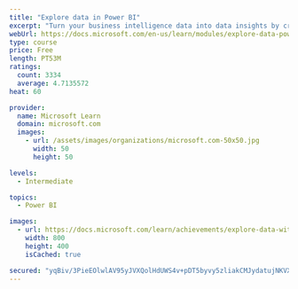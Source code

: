 ```yaml
---
title: "Explore data in Power BI"
excerpt: "Turn your business intelligence data into data insights by creating and configuring Power BI dashboards."
webUrl: https://docs.microsoft.com/en-us/learn/modules/explore-data-power-bi/
type: course
price: Free
length: PT53M
ratings:
  count: 3334
  average: 4.7135572
heat: 60

provider:
  name: Microsoft Learn
  domain: microsoft.com
  images:
    - url: /assets/images/organizations/microsoft.com-50x50.jpg
      width: 50
      height: 50

levels:
  - Intermediate

topics:
  - Power BI

images:
  - url: https://docs.microsoft.com/learn/achievements/explore-data-with-power-bi-desktop-social.png
    width: 800
    height: 400
    isCached: true

secured: "yqBiv/3PieEOlwlAV95yJVXQolHdUWS4v+pDT5byvy5zliakCMJydatujNKVXbcRHb+xX/FjB5qROS1gxy12CLU19LeEzfxRZxbGu1WUV6zBbfJqhj+d8igsqopzQ7a3t2tH0csKhFnpupfNkx/dNfunQIDJ412uAcYiT5FzDPdW2ZxksLxaCUsgyBMLlw/wWCR7KQILXT5l1V/iml8g9CMUatvCNrzurDmaAgm+OK4qHMW/sVKS4EgD7KCS2iHtZumnqsNur+z9C4Be7uMkCaSuwOzFDtxDbiKw5XdpSxCQvuKTq3vLAcQg+Tnv3/wSvbh31kgUOn/pKSGB7T50gn/0P2EwbqbHHXnzJrpvl2hS6DVvpnLkeSAuUqT7UtYR7UVSW5HpOluU8h18NeHMfr998hQsaNPv5YzvKDnxd/o=;fGldUJCnA0zwybBOxx9Z2A=="
---
```


